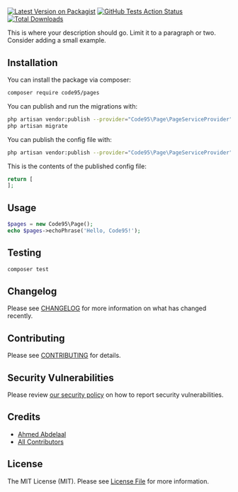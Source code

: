 # 

[![Latest Version on Packagist](https://img.shields.io/packagist/v/code95/pages.svg?style=flat-square)](https://packagist.org/packages/code95/pages)
[![GitHub Tests Action Status](https://img.shields.io/github/workflow/status/code95/pages/run-tests?label=tests)](https://github.com/code95/pages/actions?query=workflow%3ATests+branch%3Amaster)
[![Total Downloads](https://img.shields.io/packagist/dt/code95/pages.svg?style=flat-square)](https://packagist.org/packages/code95/pages)


This is where your description should go. Limit it to a paragraph or two. Consider adding a small example.


## Installation

You can install the package via composer:

```bash
composer require code95/pages
```

You can publish and run the migrations with:

```bash
php artisan vendor:publish --provider="Code95\Page\PageServiceProvider" --tag="migrations"
php artisan migrate
```

You can publish the config file with:
```bash
php artisan vendor:publish --provider="Code95\Page\PageServiceProvider" --tag="config"
```

This is the contents of the published config file:

```php
return [
];
```

## Usage

``` php
$pages = new Code95\Page();
echo $pages->echoPhrase('Hello, Code95!');
```

## Testing

``` bash
composer test
```

## Changelog

Please see [CHANGELOG](CHANGELOG.md) for more information on what has changed recently.

## Contributing

Please see [CONTRIBUTING](.github/CONTRIBUTING.md) for details.

## Security Vulnerabilities

Please review [our security policy](../../security/policy) on how to report security vulnerabilities.

## Credits

- [Ahmed Abdelaal](https://github.com/ahmedabdel3al)
- [All Contributors](../../contributors)

## License

The MIT License (MIT). Please see [License File](LICENSE.md) for more information.
